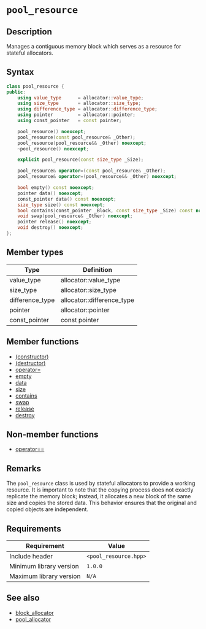 # `pool_resource`

## Description

Manages a contiguous memory block which serves as a resource for stateful allocators.

## Syntax

```cpp
class pool_resource {
public:
    using value_type      = allocator::value_type;
    using size_type       = allocator::size_type;
    using difference_type = allocator::difference_type;
    using pointer         = allocator::pointer;
    using const_pointer   = const pointer;

    pool_resource() noexcept;
    pool_resource(const pool_resource& _Other);
    pool_resource(pool_resource&& _Other) noexcept;
    ~pool_resource() noexcept;

    explicit pool_resource(const size_type _Size);

    pool_resource& operator=(const pool_resource& _Other);
    pool_resource& operator=(pool_resource&& _Other) noexcept;

    bool empty() const noexcept;
    pointer data() noexcept;
    const_pointer data() const noexcept;
    size_type size() const noexcept;
    bool contains(const_pointer _Block, const size_type _Size) const noexcept;
    void swap(pool_resource& _Other) noexcept;
    pointer release() noexcept;
    void destroy() noexcept;
};
```

## Member types

| Type            | Definition                 |
|-----------------|----------------------------|
| value_type      | allocator::value_type      |
| size_type       | allocator::size_type       |
| difference_type | allocator::difference_type |
| pointer         | allocator::pointer         |
| const_pointer   | const pointer              |

## Member functions

- [(constructor)](pool_resource-ctor.md)
- [(destructor)](pool_resource-dtor.md)
- [operator=](pool_resource-operator-assign.md)
- [empty](pool_resource-empty.md)
- [data](pool_resource-data.md)
- [size](pool_resource-size.md)
- [contains](pool_resource-contains.md)
- [swap](pool_resource-swap.md)
- [release](pool_resource-release.md)
- [destroy](pool_resource-destroy.md)

## Non-member functions

- [operator==](pool_resource-operator-cmp.md)

## Remarks

The `pool_resource` class is used by stateful allocators to provide a working resource. It is important to note that the copying process 
does not exactly replicate the memory block; instead, it allocates a new block of the same size and copies the stored data. This 
behavior ensures that the original and copied objects are independent.

## Requirements

| Requirement             | Value                 |
|-------------------------|-----------------------|
| Include header          | `<pool_resource.hpp>` |
| Minimum library version | `1.0.0`               |
| Maximum library version | `N/A`                 |

## See also

- [block_allocator](../block_allocator/block_allocator.md)
- [pool_allocator](../pool_allocator/pool_allocator.md)